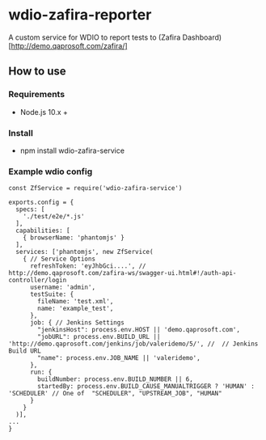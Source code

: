 # wdio-zafira-reporter
A custom service for WDIO to report tests to (Zafira Dashboard)[http://demo.qaprosoft.com/zafira/]

## How to use
### Requirements

- Node.js 10.x +

### Install

- npm install wdio-zafira-service

### Example wdio config

```
const ZfService = require('wdio-zafira-service')

exports.config = {
  specs: [
    './test/e2e/*.js'
  ],
  capabilities: [
    { browserName: 'phantomjs' }
  ],
  services: ['phantomjs', new ZfService(
    { // Service Options
      refreshToken: 'eyJhbGci....', // http://demo.qaprosoft.com/zafira-ws/swagger-ui.html#!/auth-api-controller/login
      username: 'admin',
      testSuite: {
        fileName: 'test.xml',
        name: 'example_test',
      },
      job: { // Jenkins Settings
        "jenkinsHost": process.env.HOST || 'demo.qaprosoft.com',
        "jobURL": process.env.BUILD_URL || 'http://demo.qaprosoft.com/jenkins/job/valeridemo/5/', //  // Jenkins Build URL
        "name": process.env.JOB_NAME || 'valeridemo',
      },
      run: {
        buildNumber: process.env.BUILD_NUMBER || 6,
        startedBy: process.env.BUILD_CAUSE_MANUALTRIGGER ? 'HUMAN' : 'SCHEDULER' // One of  "SCHEDULER", "UPSTREAM_JOB", "HUMAN"
      }
    }
  )],
...
}


```
